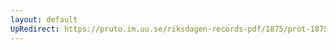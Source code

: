 ```yaml
---
layout: default
UpRedirect: https://pruto.im.uu.se/riksdagen-records-pdf/1875/prot-1875--fk--029/prot-1875--fk--029_021.pdf
---
```

